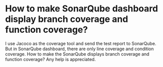 
# How to make SonarQube dashboard display branch coverage and function coverage?

I use Jacoco as the coverage tool and send the test report to SonarQube. But in SonarQube dashboard, there are only line coverage and condition coverage.
How to make the SonarQube displays branch coverage and function coverage?
Any help is appreciated.

        
